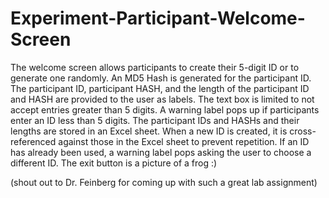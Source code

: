 # Experiment-Participant-Welcome-Screen
The welcome screen allows participants to create their 5-digit ID or to generate one randomly. An MD5 Hash is generated for the participant ID.
The participant ID, participant HASH, and the length of the participant ID and HASH are provided to the user as labels. 
The text box is limited to not accept entries greater than 5 digits. A warning label pops up if participants enter an ID less than 5 digits.
The participant IDs and HASHs and their lengths are stored in an Excel sheet.
When a new ID is created, it is cross-referenced against those in the Excel sheet to prevent repetition. If an ID has already been used, a warning label pops asking the user to choose a different ID. 
The exit button is a picture of a frog :)

(shout out to Dr. Feinberg for coming up with such a great lab assignment)
